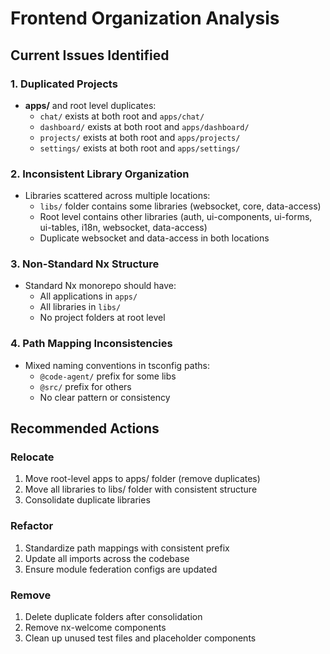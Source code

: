 # Frontend Organization Analysis

## Current Issues Identified

### 1. Duplicated Projects
- **apps/** and root level duplicates:
  - `chat/` exists at both root and `apps/chat/`
  - `dashboard/` exists at both root and `apps/dashboard/`
  - `projects/` exists at both root and `apps/projects/`
  - `settings/` exists at both root and `apps/settings/`

### 2. Inconsistent Library Organization
- Libraries scattered across multiple locations:
  - `libs/` folder contains some libraries (websocket, core, data-access)
  - Root level contains other libraries (auth, ui-components, ui-forms, ui-tables, i18n, websocket, data-access)
  - Duplicate websocket and data-access in both locations

### 3. Non-Standard Nx Structure
- Standard Nx monorepo should have:
  - All applications in `apps/`
  - All libraries in `libs/`
  - No project folders at root level

### 4. Path Mapping Inconsistencies
- Mixed naming conventions in tsconfig paths:
  - `@code-agent/` prefix for some libs
  - `@src/` prefix for others
  - No clear pattern or consistency

## Recommended Actions

### Relocate
1. Move root-level apps to apps/ folder (remove duplicates)
2. Move all libraries to libs/ folder with consistent structure
3. Consolidate duplicate libraries

### Refactor
1. Standardize path mappings with consistent prefix
2. Update all imports across the codebase
3. Ensure module federation configs are updated

### Remove
1. Delete duplicate folders after consolidation
2. Remove nx-welcome components
3. Clean up unused test files and placeholder components